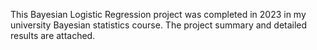 This Bayesian Logistic Regression project was completed in 2023 in my university Bayesian statistics course. The project summary and detailed results are attached.
